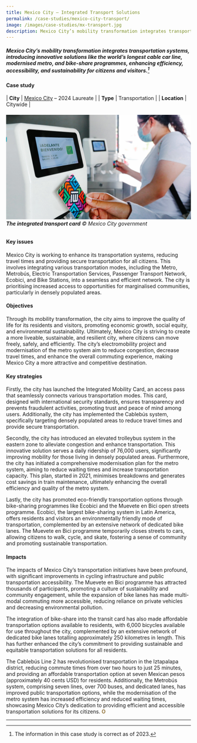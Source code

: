 ```yaml
---
title: Mexico City – Integrated Transport Solutions
permalink: /case-studies/mexico-city-transport/
image: /images/case-studies/mx-transport.jpg
description: Mexico City’s mobility transformation integrates transportation systems, introducing innovative solutions like the world’s longest cable car line, modernised metro, and bike-share programmes, enhancing efficiency, accessibility, and sustainability for citizens and visitors.
---
```


##### Mexico City’s mobility transformation integrates transportation systems, introducing innovative solutions like the world’s longest cable car line, modernised metro, and bike-share programmes, enhancing efficiency, accessibility, and sustainability for citizens and visitors.[^1]

#### **Case study**

| **City** | [Mexico City](/mexico-city/) – 2024 Laureate |
| **Type** | Transportation |
| **Location** | Citywide |

###### ![The integrated transport card](/images/case-studies/mx-transport.jpg)**The integrated transport card** © Mexico City government

#### **Key issues**

Mexico City is working to enhance its transportation systems, reducing travel times and providing secure transportation for all citizens. This involves integrating various transportation modes, including the Metro, Metrobús, Electric Transportation Services, Passenger Transport Network, Ecobici, and Bike Stations, into a seamless and efficient network. The city is prioritising increased access to opportunities for marginalised communities, particularly in densely populated areas.

#### **Objectives**

Through its mobility transformation, the city aims to improve the quality of life for its residents and visitors, promoting economic growth, social equity, and environmental sustainability. Ultimately, Mexico City is striving to create a more liveable, sustainable, and resilient city, where citizens can move freely, safely, and efficiently. The city’s electromobility project and modernisation of the metro system aim to reduce congestion, decrease travel times, and enhance the overall commuting experience, making Mexico City a more attractive and competitive destination.

#### **Key strategies**

Firstly, the city has launched the Integrated Mobility Card, an access pass that seamlessly connects various transportation modes. This card, designed with international security standards, ensures transparency and prevents fraudulent activities, promoting trust and peace of mind among users. Additionally, the city has implemented the Cablebús system, specifically targeting densely populated areas to reduce travel times and provide secure transportation.

Secondly, the city has introduced an elevated trolleybus system in the eastern zone to alleviate congestion and enhance transportation. This innovative solution serves a daily ridership of 76,000 users, significantly improving mobility for those living in densely populated areas. Furthermore, the city has initiated a comprehensive modernisation plan for the metro system, aiming to reduce waiting times and increase transportation capacity. This plan, started in 2021, minimises breakdowns and generates cost savings in train maintenance, ultimately enhancing the overall efficiency and quality of the metro system.

Lastly, the city has promoted eco-friendly transportation options through bike-sharing programmes like Ecobici and the Muevete en Bici open streets programme. Ecobici, the largest bike-sharing system in Latin America, offers residents and visitors an environmentally friendly mode of transportation, complemented by an extensive network of dedicated bike lanes. The Muevete en Bici programme temporarily closes streets to cars, allowing citizens to walk, cycle, and skate, fostering a sense of community and promoting sustainable transportation.

#### **Impacts**

The impacts of Mexico City’s transportation initiatives have been profound, with significant improvements in cycling infrastructure and public transportation accessibility. The Muevete en Bici programme has attracted thousands of participants, promoting a culture of sustainability and community engagement, while the expansion of bike lanes has made multi-modal commuting more accessible, reducing reliance on private vehicles and decreasing environmental pollution.

The integration of bike-share into the transit card has also made affordable transportation options available to residents, with 6,000 bicycles available for use throughout the city, complemented by an extensive network of dedicated bike lanes totalling approximately 250 kilometres in length. This has further enhanced the city’s commitment to providing sustainable and equitable transportation solutions for all residents.

The Cablebús Line 2 has revolutionised transportation in the Iztapalapa district, reducing commute times from over two hours to just 25 minutes, and providing an affordable transportation option at seven Mexican pesos (approximately 40 cents USD) for residents. Additionally, the Metrobús system, comprising seven lines, over 700 buses, and dedicated lanes, has improved public transportation options, while the modernisation of the metro system has increased efficiency and reduced waiting times, showcasing Mexico City’s dedication to providing efficient and accessible transportation solutions for its citizens. **<font color="#967942">O</font>**

---

[^1]: The information in this case study is correct as of 2023.

